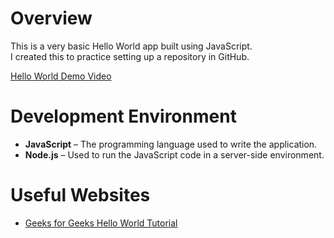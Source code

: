 # Overview

This is a very basic Hello World app built using JavaScript.  
I created this to practice setting up a repository in GitHub.

[Hello World Demo Video](https://youtu.be/hEzvZcWbuOk)

# Development Environment

- **JavaScript** – The programming language used to write the application.
- **Node.js** – Used to run the JavaScript code in a server-side environment.

# Useful Websites

* [Geeks for Geeks Hello World Tutorial](https://www.geeksforgeeks.org/javascript/javascript-hello-world/)